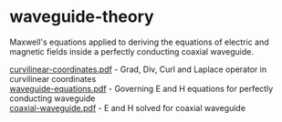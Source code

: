 waveguide-theory
================

Maxwell's equations applied to deriving the equations of electric and magnetic fields inside a perfectly conducting coaxial waveguide.

[curvilinear-coordinates.pdf](https://github.com/tenulate/waveguide-theory/files/381063/curvilinear-coordinates.pdf) - Grad, Div, Curl and Laplace operator in curvilinear coordinates  
[waveguide-equations.pdf](https://github.com/tenulate/waveguide-theory/files/381064/waveguide-equations.pdf) - Governing E and H equations for perfectly conducting waveguide  
[coaxial-waveguide.pdf](https://github.com/tenulate/waveguide-theory/files/381065/coaxial-waveguide.pdf) - E and H solved for coaxial waveguide  

